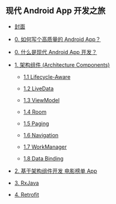 ## 现代 Android App 开发之旅

- [封面](README.md)

- [0. 如何写个高质量的 Android App？](chapter-0/How-to-write-a-hight-quality-android-app.md)

- [0. 什么是现代 Android App 开发？](chapter-0/What-is-modern-android-app-development.md)

- [1. 架构组件 (Architecture Components)](chapter-1/README.md)

  - [1.1 Lifecycle-Aware](chapter-1/1-Lifecycle-Aware.md)

  - [1.2 LiveData](chapter-1/2-LiveData.md)

  - [1.3 ViewModel](chapter-1/3-ViewModel.md)

  - [1.4 Room](chapter-1/4-Room.md)

  - [1.5 Paging](chapter-1/5-Paging.md)

  - [1.6 Navigation](chapter-1/6-Navigation.md)

  - [1.7 WorkManager](chapter-1/7-WorkManager.md)

  - [1.8 Data Binding](chapter-1/8-Data-Binding.md)

- [2. 基于架构组件开发 电影榜单 App](chapter-2/README.md)

- [3. RxJava]()

- [4. Retrofit]()
